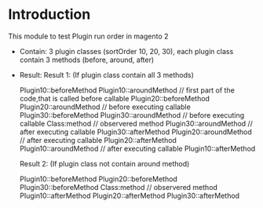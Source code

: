 # Introduction
This module to test Plugin run order in magento 2

- Contain:
    3 plugin classes (sortOrder 10, 20, 30), each plugin class contain 3 methods (before, around, after)

- Result:
    Result 1: (If plugin class contain all 3 methods)

    Plugin10::beforeMethod
        Plugin10::aroundMethod // first part of the code,that is called before callable
            Plugin20::beforeMethod
                Plugin20::aroundMethod // before executing callable
                    Plugin30::beforeMethod
                        Plugin30::aroundMethod // before executing callable
                            Class:method // observered method
                        Plugin30::aroundMethod // after executing callable
                    Plugin30::afterMethod
                Plugin20::aroundMethod // after executing callable
            Plugin20::afterMethod
        Plugin10::aroundMethod // after executing callable
    Plugin10::afterMethod

    Result 2: (If plugin class not contain around method)

    Plugin10::beforeMethod
            Plugin20::beforeMethod
                    Plugin30::beforeMethod
                            Class:method // observered method
                    Plugin10::afterMethod
            Plugin20::afterMethod
    Plugin30::afterMethod